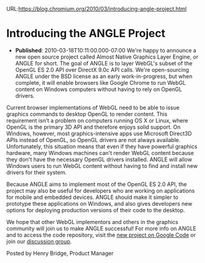 URL:https://blog.chromium.org/2010/03/introducing-angle-project.html
# Introducing the ANGLE Project
- **Published**: 2010-03-18T10:11:00.000-07:00
We're happy to announce a new open source project called Almost Native Graphics Layer Engine, or ANGLE for short. The goal of ANGLE is to layer WebGL's subset of the OpenGL ES 2.0 API over DirectX 9.0c API calls. We're open-sourcing ANGLE under the BSD license as an early work-in-progress, but when complete, it will enable browsers like Google Chrome to run WebGL content on Windows computers without having to rely on OpenGL drivers.

Current browser implementations of WebGL need to be able to issue graphics commands to desktop OpenGL to render content. This requirement isn't a problem on computers running OS X or Linux, where OpenGL is the primary 3D API and therefore enjoys solid support. On Windows, however, most graphics-intensive apps use Microsoft Direct3D APIs instead of OpenGL, so OpenGL drivers are not always available. Unfortunately, this situation means that even if they have powerful graphics hardware, many Windows machines can't render WebGL content because they don't have the necessary OpenGL drivers installed. ANGLE will allow Windows users to run WebGL content without having to find and install new drivers for their system.

Because ANGLE aims to implement most of the OpenGL ES 2.0 API, the project may also be useful for developers who are working on applications for mobile and embedded devices. ANGLE should make it simpler to prototype these applications on Windows, and also gives developers new options for deploying production versions of their code to the desktop.

We hope that other WebGL implementors and others in the graphics community will join us to make ANGLE successful! For more info on ANGLE and to access the code repository, visit the [new project on Google Code](http://code.google.com/p/angleproject) or join our [discussion group](https://groups.google.com/group/angleproject).

Posted by Henry Bridge, Product Manager